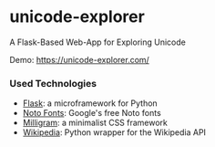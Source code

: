 # unicode-explorer
A Flask-Based Web-App for Exploring Unicode

Demo: https://unicode-explorer.com/

### Used Technologies
- [Flask](http://flask.pocoo.org/): a microframework for Python
- [Noto Fonts](https://www.google.com/get/noto/): Google's free Noto fonts
- [Milligram](https://milligram.github.io/): a minimalist CSS framework
- [Wikipedia](https://github.com/goldsmith/Wikipedia): Python wrapper for the Wikipedia API
